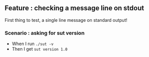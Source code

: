 <!-- omit from toc -->
## Feature : checking a message line on stdout

First thing to test, a single line message on standard output!

### Scenario : asking for sut version

  - When I run `./sut -v`
  - Then I get `sut version 1.0`